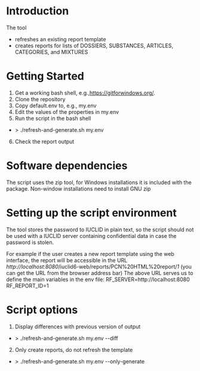# Introduction
The tool
 * refreshes an existing report template
 * creates reports for lists of DOSSIERS, SUBSTANCES, ARTICLES, CATEGORIES, and MIXTURES

# Getting Started

1. Get a working bash shell, e.g.,https://gitforwindows.org/.
2. Clone the repository
3. Copy default.env to, e.g., my.env
4. Edit the values of the properties in my.env
5. Run the script in the bash shell
*  \>  ./refresh-and-generate.sh my.env
6. Check the report output

#  Software dependencies
The script uses the zip tool, for Windows installations it is included with the package. Non-window installations need to install GNU zip

# Setting up the script environment

The tool stores the password to IUCLID in plain text, so the script should not be used with a IUCLID server containing confidential data in case the password is stolen.

For example if the user creates a new report template using the web interface, the report will be accessible in the URL
_http://localhost:8080_/iuclid6-web/reports/PCN%20HTML%20report/_1_ (you can get the URL from the browser address bar)
The above URL serves us to define the main variables in the env file:
RF_SERVER=http://localhost:8080
RF_REPORT_ID=1

# Script options

1. Display differences with previous version of output
* \>  ./refresh-and-generate.sh my.env --diff
2. Only create reports, do not refresh the template
* \>  ./refresh-and-generate.sh my.env --only-generate

